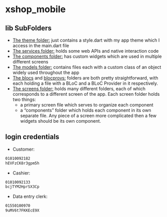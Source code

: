 # xshop_mobile

## lib SubFolders

- [The theme folder:](./lib/theme)
  just contains a style.dart with my app theme which I access in the main.dart file
- [The services folder:](./lib/services)
  holds some web APIs and native interaction code
- [The components folder:](./lib/components)
  has custom widgets which are used in multiple different screens
- [The models folder:](./lib/models)
  contains files each with a custom class of an object widely used throughout the app
- [The blocs](./lib/blocs) and [blocprovs:](./lib/blocprovs)
  folders are both pretty straightforward, with each holding a file with a BLoC and a BLoC Provider in it respectively.
- [The screens folder:](./lib/screens)
  holds many different folders, each of which corresponds to a different screen of the app.
  Each screen folder holds two things:
  - a primary screen file which serves to organize each component
  - a “components” folder which holds each component in its own separate file.
  Any piece of a screen more complicated then a few widgets should be its own component.

## login credentials
* Customer:
```txt
01010092182
hEVFzCK8r3gpm5h
```
* Cashier:
```txt
01010092133
bcjTYM2HprSX3Cp
```

* Data entry clerk:
```txt
01550100970
9uMV6t7FKKEcE9X
```
